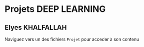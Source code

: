 # Projets DEEP LEARNING

## Elyes KHALFALLAH

Naviguez vers un des fichiers `Projet` pour acceder à son contenu
